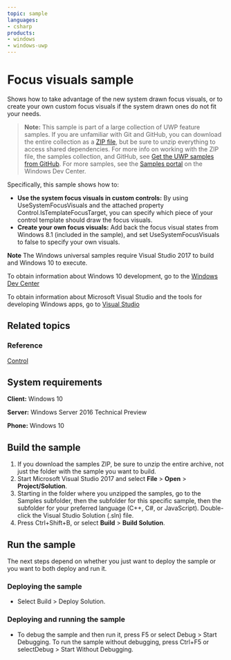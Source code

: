```yaml
---
topic: sample
languages:
- csharp
products:
- windows
- windows-uwp
---
```


<!---
  category: ControlsLayoutAndText
  samplefwlink: http://go.microsoft.com/fwlink/p/?LinkId=619895
--->

# Focus visuals sample

Shows how to take advantage of the new system drawn focus visuals, or to create your own custom focus visuals if the system drawn ones do not fit your needs.

> **Note:** This sample is part of a large collection of UWP feature samples. 
> If you are unfamiliar with Git and GitHub, you can download the entire collection as a 
> [ZIP file](https://github.com/Microsoft/Windows-universal-samples/archive/master.zip), but be 
> sure to unzip everything to access shared dependencies. For more info on working with the ZIP file, 
> the samples collection, and GitHub, see [Get the UWP samples from GitHub](https://aka.ms/ovu2uq). 
> For more samples, see the [Samples portal](https://aka.ms/winsamples) on the Windows Dev Center. 

Specifically, this sample shows how to:

- **Use the system focus visuals in custom controls:** By using UseSystemFocusVisuals and the attached property Control.IsTemplateFocusTarget, you can specify which piece of your control template should draw the focus visuals.
- **Create your own focus visuals:** Add back the focus visual states from Windows 8.1 (included in the sample), and set UseSystemFocusVisuals to false to specify your own visuals.

**Note** The Windows universal samples require Visual Studio 2017 to build and Windows 10 to execute.
 
To obtain information about Windows 10 development, go to the [Windows Dev Center](http://go.microsoft.com/fwlink/?LinkID=532421)

To obtain information about Microsoft Visual Studio and the tools for developing Windows apps, go to [Visual Studio](http://go.microsoft.com/fwlink/?LinkID=532422)

## Related topics

### Reference

[Control](http://msdn.microsoft.com/library/windows/apps/windows.ui.xaml.controls.control.aspx)  

## System requirements

**Client:** Windows 10

**Server:** Windows Server 2016 Technical Preview

**Phone:**  Windows 10

## Build the sample

1. If you download the samples ZIP, be sure to unzip the entire archive, not just the folder with the sample you want to build. 
2. Start Microsoft Visual Studio 2017 and select **File** \> **Open** \> **Project/Solution**.
3. Starting in the folder where you unzipped the samples, go to the Samples subfolder, then the subfolder for this specific sample, then the subfolder for your preferred language (C++, C#, or JavaScript). Double-click the Visual Studio Solution (.sln) file.
4. Press Ctrl+Shift+B, or select **Build** \> **Build Solution**.

## Run the sample

The next steps depend on whether you just want to deploy the sample or you want to both deploy and run it.

### Deploying the sample

- Select Build > Deploy Solution. 

### Deploying and running the sample

- To debug the sample and then run it, press F5 or select Debug >  Start Debugging. To run the sample without debugging, press Ctrl+F5 or selectDebug > Start Without Debugging. 
